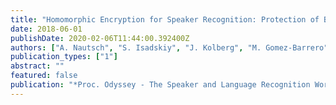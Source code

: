 ```yaml
---
title: "Homomorphic Encryption for Speaker Recognition: Protection of Biometric Templates and Vendor Model Parameters"
date: 2018-06-01
publishDate: 2020-02-06T11:44:00.392400Z
authors: ["A. Nautsch", "S. Isadskiy", "J. Kolberg", "M. Gomez-Barrero", "C. Busch"]
publication_types: ["1"]
abstract: ""
featured: false
publication: "*Proc. Odyssey - The Speaker and Language Recognition Workshop*"
---
```


